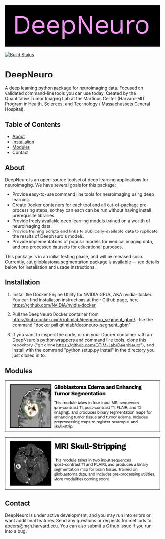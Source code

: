 ![Alt text](./package_resources/logos/DeepNeuro_alt.PNG?raw=true "DeepNeuro")

[![Build Status](https://travis-ci.org/QTIM-Lab/DeepNeuro.svg?branch=master)](https://travis-ci.org/QTIM-Lab/DeepNeuro)

# DeepNeuro

A deep learning python package for neuroimaging data. Focused on validated command-line tools you can use today. Created by the Quantitative Tumor Imaging Lab at the Martinos Center (Harvard-MIT Program in Health, Sciences, and Technology / Massachussets General Hospital).

## Table of Contents
- [About](#about)
- [Installation](#installation) 
- [Modules](#modules)
- [Contact](#contact)

## About
DeepNeuro is an open-source toolset of deep learning applications for neuroimaging. We have several goals for this package:

* Provide easy-to-use command line tools for neuroimaging using deep learning.
* Create Docker containers for each tool and all out-of-package pre-processing steps, so they can each can be run without having install prerequisite libraries.
* Provide freely available deep learning models trained on a wealth of neuroimaging data.
* Provide training scripts and links to publically-available data to replicate the results of DeepNeuro's models.
* Provide implementations of popular models for medical imaging data, and pre-processed datasets for educational purposes.

This package is in an initial testing phase, and will be released soon. Currently, out glioblastoma segmentation package is available -- see details below for installation and usage instructions. 

## Installation

1. Install the Docker Engine Utility for NVIDIA GPUs, AKA nvidia-docker. You can find installation instructions at their Github page, here: https://github.com/NVIDIA/nvidia-docker

2. Pull the DeepNeuro Docker container from https://hub.docker.com/r/qtimlab/deepneuro_segment_gbm/. Use the command "docker pull qtimlab/deepneuro-segment_gbm"

3. If you want to inspect the code, or run your Docker container with an DeepNeuro's python wrappers and command line tools, clone this repository ("git clone https://github.com/QTIM-Lab/DeepNeuro"), and install with the command "python setup.py install" in the directory you just cloned in to.

## Modules

<p align="center">
<a href="https://github.com/QTIM-Lab/DeepNeuro/tree/master/deepneuro/pipelines/Segment_GBM">
<img src="./deepneuro/pipelines/Segment_GBM/resources/icon.png?raw=true" width="684" alt=""></img>
</a>
</p>

<p align="center">
<a href="https://github.com/QTIM-Lab/DeepNeuro/tree/master/deepneuro/pipelines/Skull_Stripping">
<img src="./deepneuro/pipelines/Skull_Stripping/resources/icon.png?raw=true" width="684" alt=""></img>
</a>
</p>

## Contact

DeepNeuro is under active development, and you may run into errors or want additional features. Send any questions or requests for methods to abeers@mgh.harvard.edu. You can also submit a Github issue if you run into a bug.
